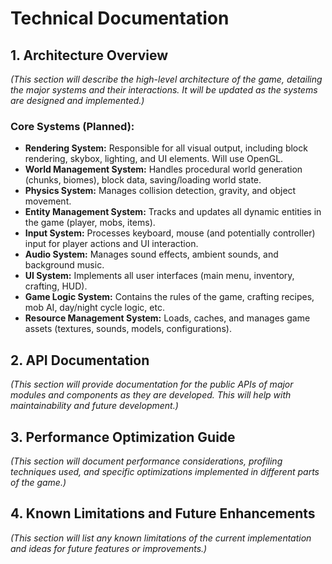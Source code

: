 # Technical Documentation

## 1. Architecture Overview

*(This section will describe the high-level architecture of the game, detailing the major systems and their interactions. It will be updated as the systems are designed and implemented.)*

### Core Systems (Planned):

*   **Rendering System:** Responsible for all visual output, including block rendering, skybox, lighting, and UI elements. Will use OpenGL.
*   **World Management System:** Handles procedural world generation (chunks, biomes), block data, saving/loading world state.
*   **Physics System:** Manages collision detection, gravity, and object movement.
*   **Entity Management System:** Tracks and updates all dynamic entities in the game (player, mobs, items).
*   **Input System:** Processes keyboard, mouse (and potentially controller) input for player actions and UI interaction.
*   **Audio System:** Manages sound effects, ambient sounds, and background music.
*   **UI System:** Implements all user interfaces (main menu, inventory, crafting, HUD).
*   **Game Logic System:** Contains the rules of the game, crafting recipes, mob AI, day/night cycle logic, etc.
*   **Resource Management System:** Loads, caches, and manages game assets (textures, sounds, models, configurations).

## 2. API Documentation

*(This section will provide documentation for the public APIs of major modules and components as they are developed. This will help with maintainability and future development.)*

## 3. Performance Optimization Guide

*(This section will document performance considerations, profiling techniques used, and specific optimizations implemented in different parts of the game.)*

## 4. Known Limitations and Future Enhancements

*(This section will list any known limitations of the current implementation and ideas for future features or improvements.)* 